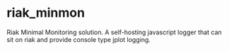 riak_minmon
===========

Riak Minimal Monitoring solution. A self-hosting javascript logger that can sit on riak and provide console type jplot logging.